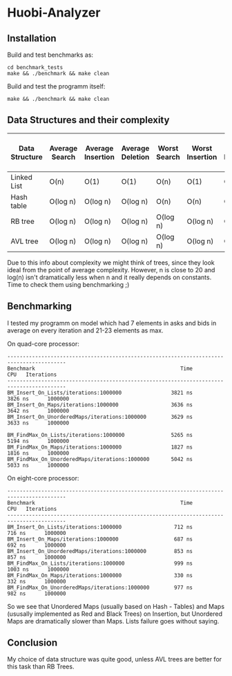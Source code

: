 # Huobi-Analyzer

## Installation

Build and test benchmarks as:

    cd benchmark_tests
    make && ./benchmark && make clean
    
Build and test the programm itself:

    make && ./benchmark && make clean

## Data Structures and their complexity

| Data Structure | Average Search | Average Insertion | Average Deletion | Worst Search | Worst Insertion | Worst Deletion | Max/min element access | Does it suit our goal? |
|----------------|----------------|-------------------|------------------|--------------|-----------------|----------------|------------------------|------------------------|
| Linked List    | O(n)           | O(1)              | O(1)             | O(n)         | O(1)            | O(1)           | O(n)                   | maybe                  |
| Hash table     | O(log n)       | O(log n)          | O(log n)         | O(n)         | O(n)            | O(n)           | O(n)                   | yes                    |
| RB tree        | O(log n)       | O(log n)          | O(log n)         | O(log n)     | O(log n)        | O(log n)       | O(1)                   | yes                    |
| AVL tree       | O(log n)       | O(log n)          | O(log n)         | O(log n)     | O(log n)        | O(log n)       | O(1)                   | maybe                  |

Due to this info about complexity we might think of trees, since they look ideal from the point of average complexity. However, n is close to 20 and log(n) isn't dramatically less when n and it really depends on constants. Time to check them using benchmarking ;)

## Benchmarking

I tested my programm on model which had 7 elements in asks and bids in average on every iteration and 21-23 elements as max.

On quad-core processor:

    -----------------------------------------------------------------------------------------
    Benchmark                                               Time             CPU   Iterations
    -----------------------------------------------------------------------------------------
    BM_Insert_On_Lists/iterations:1000000                3821 ns         3826 ns      1000000
    BM_Insert_On_Maps/iterations:1000000                 3636 ns         3642 ns      1000000
    BM_Insert_On_UnorderedMaps/iterations:1000000        3629 ns         3633 ns      1000000

    BM_FindMax_On_Lists/iterations:1000000               5265 ns         5194 ns      1000000
    BM_FindMax_On_Maps/iterations:1000000                1827 ns         1816 ns      1000000
    BM_FindMax_On_UnorderedMaps/iterations:1000000       5042 ns         5033 ns      1000000

On eight-core processor:

    -----------------------------------------------------------------------------------------
    Benchmark                                               Time             CPU   Iterations
    -----------------------------------------------------------------------------------------
    BM_Insert_On_Lists/iterations:1000000                 712 ns          716 ns      1000000
    BM_Insert_On_Maps/iterations:1000000                  687 ns          692 ns      1000000
    BM_Insert_On_UnorderedMaps/iterations:1000000         853 ns          857 ns      1000000
    BM_FindMax_On_Lists/iterations:1000000                999 ns         1003 ns      1000000
    BM_FindMax_On_Maps/iterations:1000000                 330 ns          332 ns      1000000
    BM_FindMax_On_UnorderedMaps/iterations:1000000        977 ns          982 ns      1000000

So we see that Unordered Maps (usually based on Hash - Tables) and Maps (ususally implemented as Red and Black Trees) on Insertion, but Unordered Maps are dramatically slower than Maps. Lists failure goes without saying.

## Conclusion

My choice of data structure was quite good, unless AVL trees are better for this task than RB Trees.
